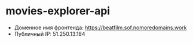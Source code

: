 # movies-explorer-api

* Доменное имя фронтенда: https://beatfilm.sof.nomoredomains.work
* Публичный IP: 51.250.13.184
